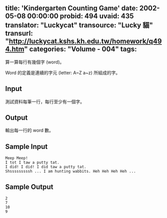 title: 'Kindergarten Counting Game'
date: 2002-05-08 00:00:00
probid: 494
uvaid: 435
translator: "Luckycat"
transource: "Lucky 貓"
transurl: "http://luckycat.kshs.kh.edu.tw/homework/q494.htm"
categories: "Volume - 004"
tags:
---

算一算每行有幾個字 (word)。

Word 的定義是連續的字元 (letter: A~Z a~z) 所組成的字。

## Input ##

測試資料每筆一行，每行至少有一個字。

## Output ##

輸出每一行的 word 數。

## Sample Input ##

	Meep Meep!
	I tot I taw a putty tat.
	I did! I did! I did taw a putty tat.
	Shsssssssssh ... I am hunting wabbits. Heh Heh Heh Heh ...

## Sample Output ##

	2
	7
	10
	9